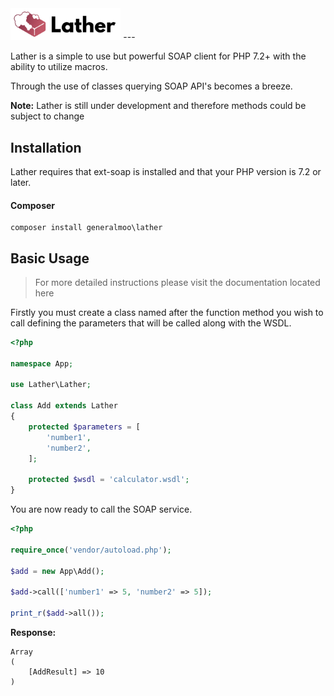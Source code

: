 <img src="img/lather.svg" width="35%">
---

Lather is a simple to use but powerful SOAP client for PHP 7.2+ with the ability to utilize macros.

Through the use of classes querying SOAP API's becomes a breeze.

**Note:** Lather is still under development and therefore methods could be subject to change

## Installation

Lather requires that ext-soap is installed and that your PHP version is 7.2 or later.

#### Composer
```
composer install generalmoo\lather
```

## Basic Usage

>For more detailed instructions please visit the documentation located here

Firstly you must create a class named after the function method you wish to call defining the parameters that will be called along with the WSDL.

```php
<?php

namespace App;

use Lather\Lather;

class Add extends Lather
{
    protected $parameters = [
        'number1',
        'number2',
    ];

    protected $wsdl = 'calculator.wsdl';
}
```

You are now ready to call the SOAP service.

```php
<?php

require_once('vendor/autoload.php');

$add = new App\Add();

$add->call(['number1' => 5, 'number2' => 5]);

print_r($add->all());
```

**Response:**
```
Array
(
    [AddResult] => 10
)
```
